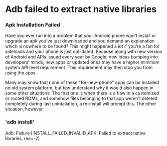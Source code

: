 <script language="javascript" type="text/javascript" src="/LanguageBar.js"></script>
<!-- # michaelx-corner -->
# Adb failed to extract native libraries

### Apk Installation Failed
  Have you ever run into a problem that your Android phone won't install or upgrade an apk you've just downloaded and you demand an explanation which is nowhere to be found? This might happened a lot if you're a fan for sideloads and your phone is just out-dated. Because along with new version of Android and APIs issued every year by Google, new ideas bumping into developers' minds, new apps or updated ones may have a higher minimum system API level requirement. This requirement may then stop you from using the apps.
  
  Many may know that none of these "for-new-phone" apps can be installed on old system platform, but few understand why it would also happen in some other situations. The first one is when there is a flaw in a customized or rooted ROMs, and somehow files belonging to that app weren't deleted completely during last unintallation, a re-install will prompt this. The other situation, however, 

### 'adb install'
Adb: Failure [INSTALL_FAILED_INVALID_APK: Failed to extract native libraries, res=-2]
